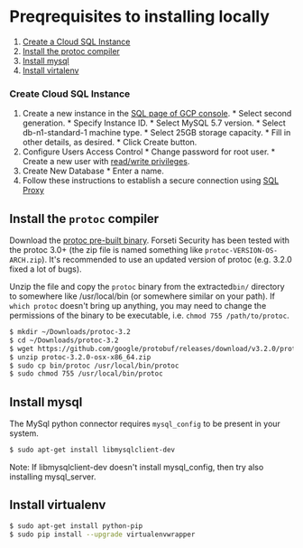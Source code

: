 # Preqrequisites to installing locally

  1. [Create a Cloud SQL Instance](#create-cloud-sql-instance)
  1. [Install the protoc compiler](#install-the-protoc-compiler)
  1. [Install mysql](#install-mysql-compiler)
  1. [Install virtalenv](#install-virtual-env)

### Create Cloud SQL Instance
  1. Create a new instance in the [SQL page of GCP console](https://console.cloud.google.com/sql).
    * Select second generation.
    * Specify Instance ID.
    * Select MySQL 5.7 version.
    * Select db-n1-standard-1 machine type.
    * Select 25GB storage capacity.
    * Fill in other details, as desired.
    * Click Create button.
  1. Configure Users Access Control
    * Change password for root user.
    * Create a new user with
      [read/write privileges](https://cloud.google.com/sql/docs/mysql/users?hl=en_US#privileges).
  1. Create New Database
    * Enter a name.
  1. Follow these instructions to establish a secure connection using
    [SQL Proxy](https://cloud.google.com/sql/docs/mysql-connect-proxy#connecting_mysql_client)

## Install the `protoc` compiler
Download the [protoc pre-built
binary](https://github.com/google/protobuf/releases). Forseti Security has been tested with
the protoc 3.0+ (the zip file is named something like
`protoc-VERSION-OS-ARCH.zip`). It's recommended to use an updated version of
protoc (e.g. 3.2.0 fixed a lot of bugs).

Unzip the file and copy the `protoc` binary from the extracted`bin/` directory
to somewhere like /usr/local/bin (or somewhere similar on your path). If `which
protoc` doesn't bring up anything, you may need to change the permissions of the
binary to be executable, i.e. `chmod 755 /path/to/protoc`.

```sh
$ mkdir ~/Downloads/protoc-3.2
$ cd ~/Downloads/protoc-3.2
$ wget https://github.com/google/protobuf/releases/download/v3.2.0/protoc-3.2.0-osx-x86_64.zip
$ unzip protoc-3.2.0-osx-x86_64.zip
$ sudo cp bin/protoc /usr/local/bin/protoc
$ sudo chmod 755 /usr/local/bin/protoc
```

## Install mysql
The MySql python connector requires `mysql_config` to be present in your system.

```sh
$ sudo apt-get install libmysqlclient-dev
```
Note: If libmysqlclient-dev doesn't install mysql_config, then try also installing mysql_server.

## Install virtualenv
```sh
$ sudo apt-get install python-pip
$ sudo pip install --upgrade virtualenvwrapper
```
